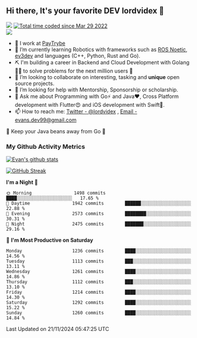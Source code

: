 ## Hi there, It's your favorite DEV lordvidex 👋
<img src="https://komarev.com/ghpvc/?username=lordvidex&label=Views&color=blue&style=plastic" /> <a href="https://wakatime.com/@0e56db35-d16b-410a-acc0-4085055304bf"><img src="https://wakatime.com/badge/user/0e56db35-d16b-410a-acc0-4085055304bf.svg" alt="Total time coded since Mar 29 2022" /></a>  
![](https://github-profile-trophy.vercel.app/?username=lordvidex)
- 🔭 I work at [PayTrybe](https://www.paytrybe.com)
- 🌱 I’m currently learning Robotics with frameworks such as [ROS Noetic](ros.org), [ev3dev](www.ev3dev.org) and languages (C++, Python, Rust and Go).
- ⛏️ I'm building a career in Backend and Cloud Development with Golang 🧙🏼 to solve problems for the next million users 🤌
- 👯 I’m looking to collaborate on interesting, tasking and **unique** open source projects.
- 🤔 I’m looking for help with Mentorship, Sponsorship or scholarship.
- 💬 Ask me about Programming with Go⚡️ and Java❤️, Cross Platform development with Flutter😍 and iOS development with Swift🚀.
- 📫 How to reach me: [Twitter - @lordvidex](https://twitter.com/lordvidex) , [Email - evans.dev99@gmail.com](mailto:evans.dev99@gmail.com?body=Hello%20Evans,)
  
    
🎤 Keep your Java beans away from Go 🌚
  
  
### My Github Activity Metrics
<div>
<!-- <a href="https://github.com/lordvidex">
  <img src="https://github-readme-stats.vercel.app/api/top-langs/?username=lordvidex&theme=light" />
</a>    -->
<!-- [![Top Langs](https://github-readme-stats.vercel.app/api/top-langs/?username=lordvidex)](https://github.com/lordvidex/)  -->
<a href="https://github.com/lordvidex">
 <img src="https://github-readme-stats.vercel.app/api?username=lordvidex&show_icons=true&theme=light&line_height=27" alt="Evan's github stats"/>
</a>
</div>

[![GitHub Streak](https://github-readme-streak-stats.herokuapp.com?user=lordvidex&theme=github-dark&hide_border=true)](https://git.io/streak-stats)

<!--
  <a href="https://github.com/iampawan/FlutterExampleApps">
    <img align="center" src="https://github-readme-stats.vercel.app/api/pin/?username=iampawan&repo=FlutterExampleApps&theme=light" />

  </a>
  <a href="https://github.com/iampawan/VelocityX">
   <img align="center" src="https://github-readme-stats.vercel.app/api/pin/?username=iampawan&repo=VelocityX&theme=light" />
  </a>
-->
<!--START_SECTION:waka-->
**I'm a Night 🦉** 

```text
🌞 Morning                1498 commits        ████░░░░░░░░░░░░░░░░░░░░░   17.65 % 
🌆 Daytime                1942 commits        ██████░░░░░░░░░░░░░░░░░░░   22.88 % 
🌃 Evening                2573 commits        ████████░░░░░░░░░░░░░░░░░   30.31 % 
🌙 Night                  2475 commits        ███████░░░░░░░░░░░░░░░░░░   29.16 % 
```
📅 **I'm Most Productive on Saturday** 

```text
Monday                   1236 commits        ████░░░░░░░░░░░░░░░░░░░░░   14.56 % 
Tuesday                  1113 commits        ███░░░░░░░░░░░░░░░░░░░░░░   13.11 % 
Wednesday                1261 commits        ████░░░░░░░░░░░░░░░░░░░░░   14.86 % 
Thursday                 1112 commits        ███░░░░░░░░░░░░░░░░░░░░░░   13.10 % 
Friday                   1214 commits        ████░░░░░░░░░░░░░░░░░░░░░   14.30 % 
Saturday                 1292 commits        ████░░░░░░░░░░░░░░░░░░░░░   15.22 % 
Sunday                   1260 commits        ████░░░░░░░░░░░░░░░░░░░░░   14.84 % 
```



 Last Updated on 21/11/2024 05:47:25 UTC
<!--END_SECTION:waka-->
